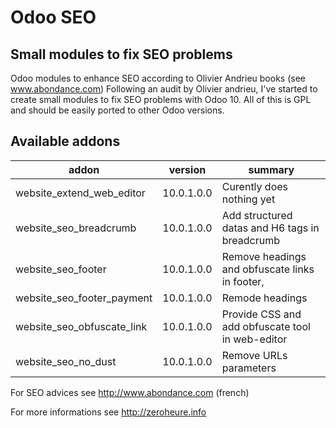 # Odoo SEO

## Small modules to fix SEO problems

Odoo modules to enhance SEO according to Olivier Andrieu books (see www.abondance.com) 
Following an audit by Olivier andrieu, I've started to create small modules to fix SEO problems with Odoo 10. 
All of this is GPL and should be easily ported to other Odoo versions.

Available addons
----------------
addon | version | summary
--- | --- | ---
website_extend_web_editor  | 10.0.1.0.0 |     Curently does nothing yet
website_seo_breadcrumb     | 10.0.1.0.0 |     Add structured datas and H6 tags in breadcrumb
website_seo_footer         | 10.0.1.0.0 |     Remove headings and obfuscate links in footer, 
website_seo_footer_payment | 10.0.1.0.0 |     Remode headings
website_seo_obfuscate_link | 10.0.1.0.0 |     Provide CSS and add obfuscate tool in web-editor
website_seo_no_dust        | 10.0.1.0.0 |     Remove URLs parameters



For SEO advices see http://www.abondance.com (french)

For more informations see http://zeroheure.info 
